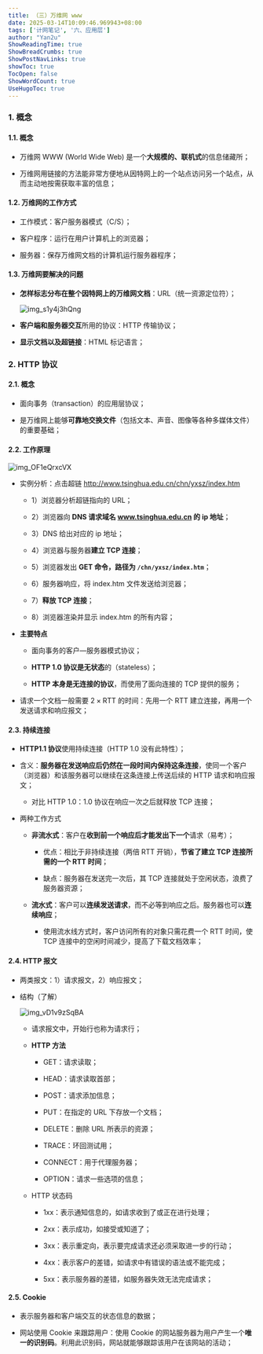 ```yaml
---
title: （三）万维网 www
date: 2025-03-14T10:09:46.969943+08:00
tags: ['计网笔记', '六、应用层']
author: "Yan2u"
ShowReadingTime: true
ShowBreadCrumbs: true
ShowPostNavLinks: true
showToc: true
TocOpen: false
ShowWordCount: true
UseHugoToc: true
---
```


### 1. 概念

#### 1.1. 概念

- 万维网 WWW (World Wide Web) 是一个**大规模的、联机式**的信息储藏所；

- 万维网用链接的方法能非常方便地从因特网上的一个站点访问另一个站点，从而主动地按需获取丰富的信息；

#### 1.2. 万维网的工作方式

- 工作模式：客户服务器模式（C/S）；

- 客户程序：运行在用户计算机上的浏览器；

- 服务器：保存万维网文档的计算机运行服务器程序；

#### 1.3. 万维网要解决的问题

- **怎样标志分布在整个因特网上的万维网文档**：URL（统一资源定位符）；

	![img_s1y4j3hQng](https://cloudflare-imgbed-ajc.pages.dev/file/1741871154171_s1y4j3hQng.png)

- **客户端和服务器交互**所用的协议：HTTP 传输协议；

- **显示文档以及超链接**：HTML 标记语言；

### 2. HTTP 协议

#### 2.1. 概念

- 面向事务（transaction）的应用层协议；

- 是万维网上能够**可靠地交换文件**（包括文本、声音、图像等各种多媒体文件）的重要基础；

#### 2.2. 工作原理

![img_OF1eQrxcVX](https://cloudflare-imgbed-ajc.pages.dev/file/1741871165276_OF1eQrxcVX.png)

- 实例分析：点击超链 http://www.tsinghua.edu.cn/chn/yxsz/index.htm

	- 1）浏览器分析超链指向的 URL；

	- 2）浏览器向 **DNS 请求域名 **www.tsinghua.edu.cn** 的 ip 地址**；

	- 3）DNS 给出对应的 ip 地址；

	- 4）浏览器与服务器**建立 TCP 连接**；

	- 5）浏览器发出 **GET 命令，路径为 `/chn/yxsz/index.htm`**；

	- 6）服务器响应，将 index.htm 文件发送给浏览器；

	- 7）**释放 TCP 连接**；

	- 8）浏览器渲染并显示 index.htm 的所有内容；

- **主要特点**

	- 面向事务的客户—服务器模式协议；

	- **HTTP 1.0 协议是无状态**的（stateless）；

	- **HTTP 本身是无连接的协议**，而使用了面向连接的 TCP 提供的服务；

- 请求一个文档一般需要 $2\times\mathrm{RTT}$ 的时间：先用一个 RTT 建立连接，再用一个发送请求和响应报文；

#### 2.3. 持续连接

- **HTTP1.1 协议**使用持续连接（HTTP 1.0 没有此特性）；

- 含义：**服务器在发送响应后仍然在一段时间内保持这条连接**，使同一个客户（浏览器）和该服务器可以继续在这条连接上传送后续的 HTTP 请求和响应报文；

	- 对比 HTTP 1.0：1.0 协议在响应一次之后就释放 TCP 连接；

- 两种工作方式

	- **非流水式**：客户在**收到前一个响应后才能发出下一个**请求（易考）；

		- 优点：相比于非持续连接（两倍 RTT 开销），**节省了建立 TCP 连接所需的一个 RTT 时间**；

		- 缺点：服务器在发送完一次后，其 TCP 连接就处于空闲状态，浪费了服务器资源；

	- **流水式**：客户可以**连续发送请求**，而不必等到响应之后。服务器也可以**连续响应**；

		- 使用流水线方式时，客户访问所有的对象只需花费一个 RTT 时间，使 TCP 连接中的空闲时间减少，提高了下载文档效率；

#### 2.4. HTTP 报文

- 两类报文：1）请求报文，2）响应报文；

-  结构（了解）

	![img_vD1v9zSqBA](https://cloudflare-imgbed-ajc.pages.dev/file/1741871165325_vD1v9zSqBA.png)

	- 请求报文中，开始行也称为请求行；

	- **HTTP 方法**

		- GET：请求读取；

		- HEAD：请求读取首部；

		- POST：请求添加信息；

		- PUT：在指定的 URL 下存放一个文档；

		- DELETE：删除 URL 所表示的资源；

		- TRACE：环回测试用；

		- CONNECT：用于代理服务器；

		- OPTION：请求一些选项的信息；

	- HTTP 状态码

		- 1xx：表示通知信息的，如请求收到了或正在进行处理；

		- 2xx：表示成功，如接受或知道了；

		- 3xx：表示重定向，表示要完成请求还必须采取进一步的行动；

		- 4xx：表示客户的差错，如请求中有错误的语法或不能完成；

		- 5xx：表示服务器的差错，如服务器失效无法完成请求；

#### 2.5. Cookie

- 表示服务器和客户端交互的状态信息的数据；

- 网站使用 Cookie 来跟踪用户：使用 Cookie 的网站服务器为用户产生一个**唯一的识别码**。利用此识别码，网站就能够跟踪该用户在该网站的活动；

